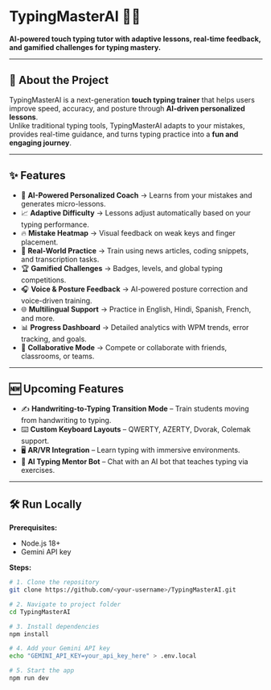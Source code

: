 

# TypingMasterAI 🎹🤖

**AI-powered touch typing tutor with adaptive lessons, real-time feedback, and gamified challenges for typing mastery.**

---

## 🚀 About the Project
TypingMasterAI is a next-generation **touch typing trainer** that helps users improve speed, accuracy, and posture through **AI-driven personalized lessons**.  
Unlike traditional typing tools, TypingMasterAI adapts to your mistakes, provides real-time guidance, and turns typing practice into a **fun and engaging journey**.  

---

## ✨ Features
- 🎯 **AI-Powered Personalized Coach** → Learns from your mistakes and generates micro-lessons.  
- 📈 **Adaptive Difficulty** → Lessons adjust automatically based on your typing performance.  
- 🔥 **Mistake Heatmap** → Visual feedback on weak keys and finger placement.  
- 📰 **Real-World Practice** → Train using news articles, coding snippets, and transcription tasks.  
- 🏆 **Gamified Challenges** → Badges, levels, and global typing competitions.  
- 🎧 **Voice & Posture Feedback** → AI-powered posture correction and voice-driven training.  
- 🌐 **Multilingual Support** → Practice in English, Hindi, Spanish, French, and more.  
- 📊 **Progress Dashboard** → Detailed analytics with WPM trends, error tracking, and goals.  
- 🤝 **Collaborative Mode** → Compete or collaborate with friends, classrooms, or teams.  

---

## 🆕 Upcoming Features
- ✍️ **Handwriting-to-Typing Transition Mode** – Train students moving from handwriting to typing.  
- ⌨️ **Custom Keyboard Layouts** – QWERTY, AZERTY, Dvorak, Colemak support.  
- 🖥️ **AR/VR Integration** – Learn typing with immersive environments.  
- 🤖 **AI Typing Mentor Bot** – Chat with an AI bot that teaches typing via exercises.  

---

## 🛠️ Run Locally

**Prerequisites:**  
- Node.js 18+  
- Gemini API key  

**Steps:**  

```bash
# 1. Clone the repository
git clone https://github.com/<your-username>/TypingMasterAI.git

# 2. Navigate to project folder
cd TypingMasterAI

# 3. Install dependencies
npm install

# 4. Add your Gemini API key
echo "GEMINI_API_KEY=your_api_key_here" > .env.local

# 5. Start the app
npm run dev

